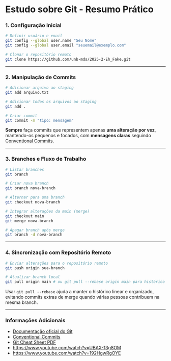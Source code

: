 # Estudo sobre Git - Resumo Prático

### 1. Configuração Inicial

```bash
# Definir usuário e email
git config --global user.name "Seu Nome"
git config --global user.email "seuemail@exemplo.com"

# Clonar o repositório remoto
git clone https://github.com/unb-mds/2025-2-Eh_Fake.git
```

---

### 2. Manipulação de Commits

```bash
# Adicionar arquivo ao staging
git add arquivo.txt

# Adicionar todos os arquivos ao staging
git add .

# Criar commit
git commit -m "tipo: mensagem"
```

**Sempre** faça commits que representem apenas **uma alteração por vez**, mantendo-os pequenos e focados, com **mensagens claras** seguindo [Conventional Commits](https://www.conventionalcommits.org/pt-br/v1.0.0/).

---

### 3. Branches e Fluxo de Trabalho

```bash
# Listar branches
git branch

# Criar nova branch
git branch nova-branch

# Alternar para uma branch
git checkout nova-branch

# Integrar alterações da main (merge)
git checkout main
git merge nova-branch

# Apagar branch após merge
git branch -d nova-branch
```

---

### 4. Sincronização com Repositório Remoto

```bash
# Enviar alterações para o repositório remoto
git push origin sua-branch

# Atualizar branch local
git pull origin main # ou git pull --rebase origin main para histórico linear
```

Usar `git pull --rebase` ajuda a manter o histórico linear e organizado, evitando commits extras de merge quando várias pessoas contribuem na mesma branch.

---

### Informações Adicionais

- [Documentação oficial do Git](https://git-scm.com/doc)  
- [Conventional Commits](https://www.conventionalcommits.org/pt-br/v1.0.0/)  
- [Git Cheat Sheet PDF](https://education.github.com/git-cheat-sheet-education.pdf)
- https://www.youtube.com/watch?v=UBAX-13g8OM
- https://www.youtube.com/watch?v=192HgwRgOYE


